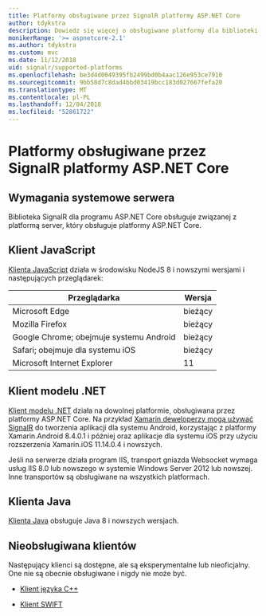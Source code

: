```yaml
---
title: Platformy obsługiwane przez SignalR platformy ASP.NET Core
author: tdykstra
description: Dowiedz się więcej o obsługiwane platformy dla biblioteki SignalR platformy ASP.NET Core.
monikerRange: '>= aspnetcore-2.1'
ms.author: tdykstra
ms.custom: mvc
ms.date: 11/12/2018
uid: signalr/supported-platforms
ms.openlocfilehash: be3d4d0049395fb2499bd0b4aac126e953ce7910
ms.sourcegitcommit: 9bb58d7c8dad4bbd03419bcc183d027667fefa20
ms.translationtype: MT
ms.contentlocale: pl-PL
ms.lasthandoff: 12/04/2018
ms.locfileid: "52861722"
---
```

# <a name="aspnet-core-signalr-supported-platforms"></a>Platformy obsługiwane przez SignalR platformy ASP.NET Core

## <a name="server-system-requirements"></a>Wymagania systemowe serwera

Biblioteka SignalR dla programu ASP.NET Core obsługuje związanej z platformą server, który obsługuje platformy ASP.NET Core.

## <a name="javascript-client"></a>Klient JavaScript

[Klienta JavaScript](https://www.npmjs.com/package/@aspnet/signalr) działa w środowisku NodeJS 8 i nowszymi wersjami i następujących przeglądarek:

| Przeglądarka                         | Wersja |
| ------------------------------- | ------- |
| Microsoft Edge                  | bieżący |
| Mozilla Firefox                 | bieżący |
| Google Chrome; obejmuje systemu Android | bieżący |
| Safari; obejmuje dla systemu iOS            | bieżący |
| Microsoft Internet Explorer     | 11      |
 
## <a name="net-client"></a>Klient modelu .NET

[Klient modelu .NET](https://www.nuget.org/packages/Microsoft.AspNetCore.SignalR/) działa na dowolnej platformie, obsługiwana przez platformy ASP.NET Core. Na przykład [Xamarin deweloperzy mogą używać SignalR](https://github.com/aspnet/Announcements/issues/305) do tworzenia aplikacji dla systemu Android, korzystając z platformy Xamarin.Android 8.4.0.1 i później oraz aplikacje dla systemu iOS przy użyciu rozszerzenia Xamarin.iOS 11.14.0.4 i nowszych.

Jeśli na serwerze działa program IIS, transport gniazda Websocket wymaga usług IIS 8.0 lub nowszego w systemie Windows Server 2012 lub nowszej. Inne transportów są obsługiwane na wszystkich platformach.

## <a name="java-client"></a>Klienta Java

[Klienta Java](https://search.maven.org/artifact/com.microsoft.aspnet/signalr) obsługuje Java 8 i nowszych wersjach.

## <a name="unsupported-clients"></a>Nieobsługiwana klientów

Następujący klienci są dostępne, ale są eksperymentalne lub nieoficjalny. One nie są obecnie obsługiwane i nigdy nie może być.

* [Klient języka C++](https://github.com/aspnet/SignalR/tree/master/clients/cpp)

* [Klient SWIFT](https://github.com/moozzyk/SignalR-Client-Swift)
